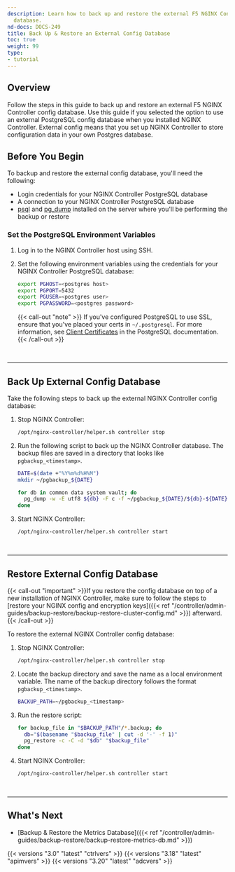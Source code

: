 ```yaml
---
description: Learn how to back up and restore the external F5 NGINX Controller config
  database.
nd-docs: DOCS-249
title: Back Up & Restore an External Config Database
toc: true
weight: 99
type:
- tutorial
---
```


## Overview

Follow the steps in this guide to back up and restore an external F5 NGINX Controller config database. Use this guide if you selected the option to use an external PostgreSQL config database when you installed NGINX Controller. External config means that you set up NGINX Controller to store configuration data in your own Postgres database.

## Before You Begin

To backup and restore the external config database, you'll need the following:

- Login credentials for your NGINX Controller PostgreSQL database
- A connection to your NGINX Controller PostgreSQL database
- [psql](https://www.postgresql.org/docs/9.5/app-psql.html) and [pg_dump](https://www.postgresql.org/docs/9.5/app-pgdump.html) installed on the server where you'll be performing the backup or restore

### Set the PostgreSQL Environment Variables

1. Log in to the NGINX Controller host using SSH.
2. Set the following environment variables using the credentials for your NGINX Controller PostgreSQL database:

    ``` bash
    export PGHOST=<postgres host>
    export PGPORT=5432
    export PGUSER=<postgres user>
    export PGPASSWORD=<postgres password>
    ```

    {{< call-out "note" >}}
If you've configured PostgreSQL to use SSL, ensure that you've placed your certs in `~/.postgresql`. For more information, see [Client Certificates](https://www.postgresql.org/docs/9.5/libpq-ssl.html#LIBPQ-SSL-CLIENTCERT) in the PostgreSQL documentation.
    {{< /call-out >}}

&nbsp;

---

## Back Up External Config Database

Take the following steps to back up the external NGINX Controller config database:

1. Stop NGINX Controller:

    ``` bash
    /opt/nginx-controller/helper.sh controller stop
    ```

1. Run the following script to back up the NGINX Controller database. The backup files are saved in a directory that looks like `pgbackup_<timestamp>`.

    ``` bash
    DATE=$(date +"%Y%m%d%H%M")
    mkdir ~/pgbackup_${DATE}

    for db in common data system vault; do
      pg_dump -w -E utf8 ${db} -F c -f ~/pgbackup_${DATE}/${db}-${DATE}.backup
    done
    ```

1. Start NGINX Controller:

    ``` bash
    /opt/nginx-controller/helper.sh controller start
    ```


&nbsp;

---

## Restore External Config Database

{{< call-out "important" >}}If you restore the config database on top of a new installation of NGINX Controller, make sure to follow the steps to [restore your NGINX config and encryption keys]({{< ref "/controller/admin-guides/backup-restore/backup-restore-cluster-config.md" >}}) afterward. {{< /call-out >}}

To restore the external NGINX Controller config database:

1. Stop NGINX Controller:

    ``` bash
    /opt/nginx-controller/helper.sh controller stop
    ```

1. Locate the backup directory and save the name as a local environment variable. The name of the backup directory follows the format `pgbackup_<timestamp>`.

    ``` bash
    BACKUP_PATH=~/pgbackup_<timestamp>
    ```

1. Run the restore script:

    ``` bash
    for backup_file in "$BACKUP_PATH"/*.backup; do
      db="$(basename "$backup_file" | cut -d '-' -f 1)"
      pg_restore -c -C -d "$db" "$backup_file"
    done
    ```

1. Start NGINX Controller:

    ``` bash
    /opt/nginx-controller/helper.sh controller start
    ```


&nbsp;

---

## What's Next

- [Backup & Restore the Metrics Database]({{< ref "/controller/admin-guides/backup-restore/backup-restore-metrics-db.md" >}})

{{< versions "3.0" "latest" "ctrlvers" >}}
{{< versions "3.18" "latest" "apimvers" >}}
{{< versions "3.20" "latest" "adcvers" >}}
